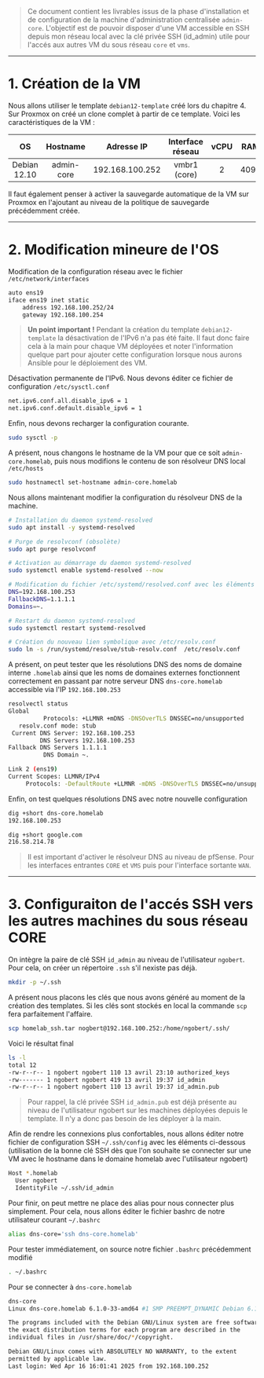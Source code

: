 > Ce document contient les livrables issus de la phase d'installation et de configuration de la machine d'administration centralisée `admin-core`. L'objectif est de pouvoir disposer d'une VM accessible en SSH depuis mon réseau local avec la clé privée SSH (id_admin) utile pour l'accés aux autres VM du sous réseau `core` et `vms`.

---

# 1. Création de la VM

Nous allons utiliser le template `debian12-template` créé lors du chapitre 4. Sur Proxmox on créé un clone complet à partir de ce template. Voici les caractéristiques de la VM :

| OS      | Hostname     | Adresse IP | Interface réseau | vCPU    | RAM   | Stockage
|:-:    |:-:    |:-:    |:-:    |:-:    |:-:    |:-:
| Debian 12.10     | admin-core      | 192.168.100.252    | vmbr1 (core)    | 2     | 4096   | 20Gio

Il faut également penser à activer la sauvegarde automatique de la VM sur Proxmox en l'ajoutant au niveau de la politique de sauvegarde précédemment créée.

---

# 2. Modification mineure de l'OS

Modification de la configuration réseau avec le fichier `/etc/network/interfaces`

```bash
auto ens19
iface ens19 inet static
    address 192.168.100.252/24
    gateway 192.168.100.254
```

> __Un point important !__ Pendant la création du template `debian12-template` la désactivation de l'IPv6 n'a pas été faite. Il faut donc faire cela à la main pour chaque VM déployées et noter l'information quelque part pour ajouter cette configuration lorsque nous aurons Ansible pour le déploiement des VM.

Désactivation permanente de l'IPv6. Nous devons éditer ce fichier de configuration `/etc/sysctl.conf`

```bash
net.ipv6.conf.all.disable_ipv6 = 1
net.ipv6.conf.default.disable_ipv6 = 1
```

Enfin, nous devons recharger la configuration courante.

```bash
sudo sysctl -p
```

A présent, nous changons le hostname de la VM pour que ce soit `admin-core.homelab`, puis nous modifions le contenu de son résolveur DNS local `/etc/hosts`

```bash
sudo hostnamectl set-hostname admin-core.homelab
```

Nous allons maintenant modifier la configuration du résolveur DNS de la machine.

```bash
# Installation du daemon systemd-resolved
sudo apt install -y systemd-resolved

# Purge de resolvconf (obsolète)
sudo apt purge resolvconf

# Activation au démarrage du daemon systemd-resolved
sudo systemctl enable systemd-resolved --now

# Modification du fichier /etc/systemd/resolved.conf avec les éléments suivants
DNS=192.168.100.253
FallbackDNS=1.1.1.1
Domains=~.

# Restart du daemon systemd-resolved
sudo systemctl restart systemd-resolved

# Création du nouveau lien symbolique avec /etc/resolv.conf
sudo ln -s /run/systemd/resolve/stub-resolv.conf  /etc/resolv.conf
```

A présent, on peut tester que les résolutions DNS des noms de domaine interne `.homelab` ainsi que les noms de domaines externes fonctionnent correctement en passant par notre serveur DNS `dns-core.homelab` accessible via l'IP `192.168.100.253`

```bash
resolvectl status
Global
          Protocols: +LLMNR +mDNS -DNSOverTLS DNSSEC=no/unsupported
   resolv.conf mode: stub
 Current DNS Server: 192.168.100.253
         DNS Servers 192.168.100.253
Fallback DNS Servers 1.1.1.1
          DNS Domain ~.

Link 2 (ens19)
Current Scopes: LLMNR/IPv4
     Protocols: -DefaultRoute +LLMNR -mDNS -DNSOverTLS DNSSEC=no/unsupported
```

Enfin, on test quelques résolutions DNS avec notre nouvelle configuration

```bash
dig +short dns-core.homelab
192.168.100.253
```

```bash
dig +short google.com
216.58.214.78
```

> Il est important d'activer le résolveur DNS au niveau de pfSense. Pour les interfaces entrantes `CORE` et `VMS` puis pour l'interface sortante `WAN`.

---

# 3. Configuraiton de l'accés SSH vers les autres machines du sous réseau CORE

On intègre la paire de clé SSH `id_admin` au niveau de l'utilisateur `ngobert`. Pour cela, on créer un répertoire `.ssh` s'il nexiste pas déjà.

```bash
mkdir -p ~/.ssh 
```

A présent nous placons les clés que nous avons généré au moment de la création des templates. Si les clés sont stockés en local la commande `scp` fera parfaitement l'affaire.

```bash
scp homelab_ssh.tar nogbert@192.168.100.252:/home/ngobert/.ssh/ 
```

Voici le résultat final

```bash
ls -l
total 12
-rw-r--r-- 1 ngobert ngobert 110 13 avril 23:10 authorized_keys
-rw------- 1 ngobert ngobert 419 13 avril 19:37 id_admin
-rw-r--r-- 1 ngobert ngobert 110 13 avril 19:37 id_admin.pub
```

> Pour rappel, la clé privée SSH `id_admin.pub` est déjà présente au niveau de l'utilisateur ngobert sur les machines déployées depuis le template. Il n'y a donc pas besoin de les déployer à la main.

Afin de rendre les connexions plus confortables, nous allons éditer notre fichier de configuration SSH `~/.ssh/config` avec les éléments ci-dessous (utilisation de la bonne clé SSH dès que l'on souhaite se connecter sur une VM avec le hostname dans le domaine homelab avec l'utilisateur ngobert)

```bash
Host *.homelab
  User ngobert
  IdentityFile ~/.ssh/id_admin
```

Pour finir, on peut mettre ne place des alias pour nous connecter plus simplement. Pour cela, nous allons éditer le fichier bashrc de notre utilisateur courant `~/.bashrc`

```bash
alias dns-core='ssh dns-core.homelab'
```

Pour tester immédiatement, on source notre fichier `.bashrc` précédemment modifié

```bash
. ~/.bashrc
```

Pour se connecter à `dns-core.homelab`

```bash
dns-core
Linux dns-core.homelab 6.1.0-33-amd64 #1 SMP PREEMPT_DYNAMIC Debian 6.1.133-1 (2025-04-10) x86_64

The programs included with the Debian GNU/Linux system are free software;
the exact distribution terms for each program are described in the
individual files in /usr/share/doc/*/copyright.

Debian GNU/Linux comes with ABSOLUTELY NO WARRANTY, to the extent
permitted by applicable law.
Last login: Wed Apr 16 16:01:41 2025 from 192.168.100.252
```
